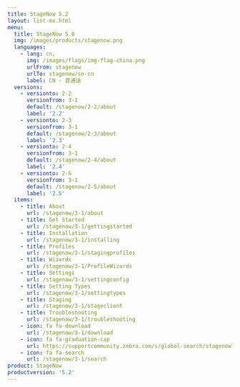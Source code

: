 ```yaml
---
title: StageNow 5.2
layout: list-mx.html
menu:
  title: StageNow 5.0
  img: /images/products/stagenow.png
  languages:
    - lang: cn,
      img: /images/flags/img-flag-china.png
      urlFrom: stagenow
      urlTo: stagenow/sn-cn
      label: CN - 普通话
  versions:
    - versionto: 2-2
      versionfrom: 3-1
      default: /stagenow/2-2/about
      label: '2.2'
    - versionto: 2-3
      versionfrom: 3-1
      default: /stagenow/2-3/about
      label: '2.3'
    - versionto: 2-4
      versionfrom: 3-1
      default: /stagenow/2-4/about
      label: '2.4'
    - versionto: 2-5
      versionfrom: 3-1
      default: /stagenow/2-5/about
      label: '2.5'
  items:
    - title: About
      url: /stagenow/3-1/about
    - title: Get Started
      url: /stagenow/3-1/gettingstarted
    - title: Installation
      url: /stagenow/3-1/installing
    - title: Profiles
      url: /stagenow/3-1/stagingprofiles
    - title: Wizards
      url: /stagenow/3-1/ProfileWizards
    - title: Settings
      url: /stagenow/3-1/settingconfig
    - title: Setting Types
      url: /stagenow/3-1/settingtypes
    - title: Staging
      url: /stagenow/3-1/stageclient
    - title: Troubleshooting
      url: /stagenow/3-1/troubleshooting
    - icon: fa fa-download
      url: /stagenow/3-1/download    
    - icon: fa fa-graduation-cap
      url: https://supportcommunity.zebra.com/s/global-search/stagenow?language=en_US
    - icon: fa fa-search
      url: /stagenow/3-1/search
product: StageNow
productversion: '5.2'
---
```














